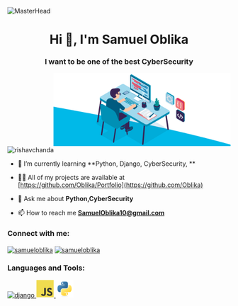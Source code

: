 ![MasterHead](https://user-images.githubusercontent.com/106103937/210346370-7a03f977-f2be-4085-b484-d24b0e8da766.png)

<h1 align="center">Hi 👋, I'm Samuel Oblika</h1>
<h3 align="center">I want to be one of the best CyberSecurity</h3>

<img align="right" alt="coding" width="400" src="https://raw.githubusercontent.com/Azael-Dev/Azael-Dev/master/coding.gif">

<p align="left"> <img src="https://komarev.com/ghpvc/?username=rishavchanda&label=Profile%20views&color=0e75b6&style=flat" alt="rishavchanda" /> </p>



- 🌱 I’m currently learning **Python, Django, CyberSecurity, **

- 👨‍💻 All of my projects are available at [https://github.com/Oblika/Portfolio](https://github.com/Oblika)

- 💬 Ask me about **Python,CyberSecurity**

- 📫 How to reach me **SamuelOblika10@gmail.com**

<h3 align="left">Connect with me:</h3>
<p align="left">
<a href="https://linkedin.com/in/samueloblika" target="blank"><img align="center" src="https://raw.githubusercontent.com/rahuldkjain/github-profile-readme-generator/master/src/images/icons/Social/linked-in-alt.svg" alt="samueloblika" height="30" width="40" /></a>
<a href="https://instagram.com/samueloblika" target="blank"><img align="center" src="https://raw.githubusercontent.com/rahuldkjain/github-profile-readme-generator/master/src/images/icons/Social/instagram.svg" alt="samueloblika" height="30" width="40" /></a>
</p>

<h3 align="left">Languages and Tools:</h3>
<p align="left"> <a href="https://www.djangoproject.com/" target="_blank" rel="noreferrer"> <img src="https://cdn.worldvectorlogo.com/logos/django.svg" alt="django" width="40" height="40"/> </a> <a href="https://developer.mozilla.org/en-US/docs/Web/JavaScript" target="_blank" rel="noreferrer"> <img src="https://raw.githubusercontent.com/devicons/devicon/master/icons/javascript/javascript-original.svg" alt="javascript" width="40" height="40"/> </a> <a href="https://www.python.org" target="_blank" rel="noreferrer"> <img src="https://raw.githubusercontent.com/devicons/devicon/master/icons/python/python-original.svg" alt="python" width="40" height="40"/> </a> </p>

